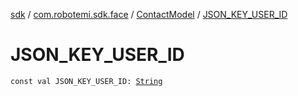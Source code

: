 [sdk](../../index.md) / [com.robotemi.sdk.face](../index.md) / [ContactModel](index.md) / [JSON_KEY_USER_ID](./-j-s-o-n_-k-e-y_-u-s-e-r_-i-d.md)

# JSON_KEY_USER_ID

`const val JSON_KEY_USER_ID: `[`String`](https://kotlinlang.org/api/latest/jvm/stdlib/kotlin/-string/index.html)